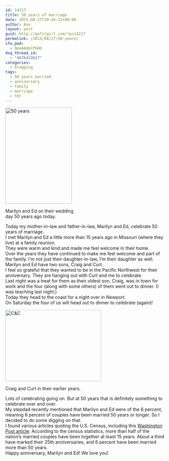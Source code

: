 ```yaml
---
id: 14217
title: 50 years of marriage
date: 2015-08-27T10:44:22+00:00
author: Ann
layout: post
guid: http://gofitgirl.com/?p=14217
permalink: /2015/08/27/50-years/
sfw_pwd:
  - QeeAAdmlPGHO
dsq_thread_id:
  - "4676433617"
categories:
  - blogging
tags:
  - 50 years married
  - anniversary
  - family
  - marriage
  - tbt
---
```

<div id="attachment_14218" style="width: 218px" class="wp-caption alignleft">
  <a href="http://gofitgirl.com/2015/08/50-years/jpg/" rel="attachment wp-att-14218"><img class="size-medium wp-image-14218" src="http://gofitgirl.com/wp-content/uploads/2015/08/JPG-208x300.jpg" alt="50 years" width="208" height="300" /></a>
  
  <p class="wp-caption-text">
    Marilyn and Ed on their wedding day 50 years ago today.
  </p>
</div>

  
Today my mother-in-law and father-in-law, Marilyn and Ed, celebrate 50 years of marriage.  
I met Marilyn and Ed a little more than 15 years ago in Missouri (where they live) at a family reunion.  
They were warm and kind and made me feel welcome in their home.  
Over the years they have continued to make me feel welcome and part of the family. I&#8217;m not just their daughter-in-law, I&#8217;m their daughter as well.  
Marilyn and Ed have two sons, Craig and Curt.  
I feel so grateful that they wanted to be in the Pacific Northwest for their anniversary. They are hanging out with Curt and me to celebrate.  
Last night was a treat for them as their oldest son, Craig, was in town for work and the four (along with some others) of them went out to dinner. (I was teaching last night.)  
Today they head to the coast for a night over in Newport.  
On Saturday the four of us will head out to dinner to celebrate (again)!  


<div id="attachment_14221" style="width: 310px" class="wp-caption alignright">
  <a href="http://gofitgirl.com/2015/08/50-years/1476397_10151714908781574_433638758_n/" rel="attachment wp-att-14221"><img class="wp-image-14221 size-medium" src="http://gofitgirl.com/wp-content/uploads/2015/08/1476397_10151714908781574_433638758_n-e1439308277604-300x223.jpg" alt="C&C" width="300" height="223" /></a>
  
  <p class="wp-caption-text">
    Craig and Curt in their earlier years.
  </p>
</div>

  
Lots of celebrating going on. But at 50 years that is definitely something to celebrate over and over.  
My stepdad recently mentioned that Marilyn and Ed were of the 6 percent, meaning 6 percent of couples have been married 50 years or longer. So I decided to do some digging on that.  
I found various articles quoting the U.S. Census, including this [Washington Post article](http://www.washingtonpost.com/local/number-of-long-lasting-marriages-in-us-has-risen-census-bureau-reports/2011/05/18/AFO8dW6G_story.html): According to the census statistics, more than half of the nation’s married couples have been together at least 15 years. About a third have marked their 25th anniversaries, and 6 percent have been married more than 50 years.  
Happy anniversary, Marilyn and Ed! We love you!